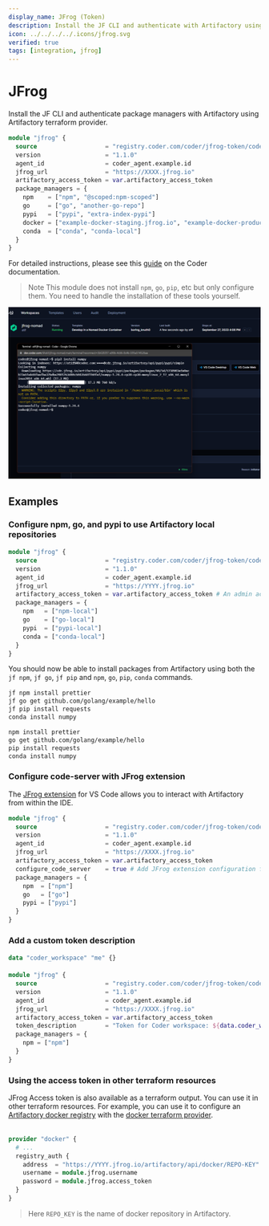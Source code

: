 ```yaml
---
display_name: JFrog (Token)
description: Install the JF CLI and authenticate with Artifactory using Artifactory terraform provider.
icon: ../../../../.icons/jfrog.svg
verified: true
tags: [integration, jfrog]
---
```


# JFrog

Install the JF CLI and authenticate package managers with Artifactory using Artifactory terraform provider.

```tf
module "jfrog" {
  source                   = "registry.coder.com/coder/jfrog-token/coder"
  version                  = "1.1.0"
  agent_id                 = coder_agent.example.id
  jfrog_url                = "https://XXXX.jfrog.io"
  artifactory_access_token = var.artifactory_access_token
  package_managers = {
    npm    = ["npm", "@scoped:npm-scoped"]
    go     = ["go", "another-go-repo"]
    pypi   = ["pypi", "extra-index-pypi"]
    docker = ["example-docker-staging.jfrog.io", "example-docker-production.jfrog.io"]
    conda  = ["conda", "conda-local"]
  }
}
```

For detailed instructions, please see this [guide](https://coder.com/docs/v2/latest/guides/artifactory-integration#jfrog-token) on the Coder documentation.

> Note
> This module does not install `npm`, `go`, `pip`, etc but only configure them. You need to handle the installation of these tools yourself.

![JFrog](../../.images/jfrog.png)

## Examples

### Configure npm, go, and pypi to use Artifactory local repositories

```tf
module "jfrog" {
  source                   = "registry.coder.com/coder/jfrog-token/coder"
  version                  = "1.1.0"
  agent_id                 = coder_agent.example.id
  jfrog_url                = "https://YYYY.jfrog.io"
  artifactory_access_token = var.artifactory_access_token # An admin access token
  package_managers = {
    npm   = ["npm-local"]
    go    = ["go-local"]
    pypi  = ["pypi-local"]
    conda = ["conda-local"]
  }
}
```

You should now be able to install packages from Artifactory using both the `jf npm`, `jf go`, `jf pip` and `npm`, `go`, `pip`, `conda` commands.

```shell
jf npm install prettier
jf go get github.com/golang/example/hello
jf pip install requests
conda install numpy
```

```shell
npm install prettier
go get github.com/golang/example/hello
pip install requests
conda install numpy
```

### Configure code-server with JFrog extension

The [JFrog extension](https://open-vsx.org/extension/JFrog/jfrog-vscode-extension) for VS Code allows you to interact with Artifactory from within the IDE.

```tf
module "jfrog" {
  source                   = "registry.coder.com/coder/jfrog-token/coder"
  version                  = "1.1.0"
  agent_id                 = coder_agent.example.id
  jfrog_url                = "https://XXXX.jfrog.io"
  artifactory_access_token = var.artifactory_access_token
  configure_code_server    = true # Add JFrog extension configuration for code-server
  package_managers = {
    npm  = ["npm"]
    go   = ["go"]
    pypi = ["pypi"]
  }
}
```

### Add a custom token description

```tf
data "coder_workspace" "me" {}

module "jfrog" {
  source                   = "registry.coder.com/coder/jfrog-token/coder"
  version                  = "1.1.0"
  agent_id                 = coder_agent.example.id
  jfrog_url                = "https://XXXX.jfrog.io"
  artifactory_access_token = var.artifactory_access_token
  token_description        = "Token for Coder workspace: ${data.coder_workspace_owner.me.name}/${data.coder_workspace.me.name}"
  package_managers = {
    npm = ["npm"]
  }
}
```

### Using the access token in other terraform resources

JFrog Access token is also available as a terraform output. You can use it in other terraform resources. For example, you can use it to configure an [Artifactory docker registry](https://jfrog.com/help/r/jfrog-artifactory-documentation/docker-registry) with the [docker terraform provider](https://registry.terraform.io/providers/kreuzwerker/docker/latest/docs).

```tf

provider "docker" {
  # ...
  registry_auth {
    address  = "https://YYYY.jfrog.io/artifactory/api/docker/REPO-KEY"
    username = module.jfrog.username
    password = module.jfrog.access_token
  }
}
```

> Here `REPO_KEY` is the name of docker repository in Artifactory.
